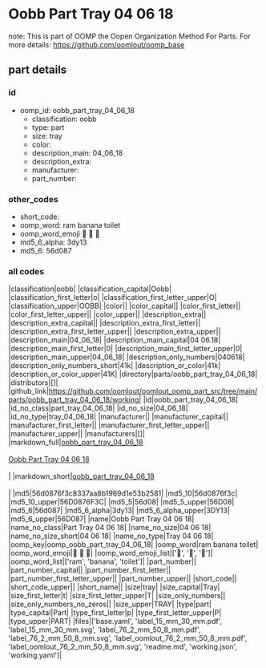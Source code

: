 # Oobb Part Tray 04 06 18  

note: This is part of OOMP the Oopen Organization Method For Parts. For more details: https://github.com/oomlout/oomp_base

##  part details





### id
* oomp_id: oobb_part_tray_04_06_18
  * classification: oobb
  * type: part
  * size: tray
  * color: 
  * description_main: 04_06_18
  * description_extra: 
  * manufacturer: 
  * part_number: 

### other_codes
* short_code: 
* oomp_word: ram banana toilet
* oomp_word_emoji :ram: :banana: :toilet:
* md5_6_alpha: 3dy13
* md5_6: 56d087

### all codes 
|classification|oobb|
|classification_capital|Oobb|
|classification_first_letter|o|
|classification_first_letter_upper|O|
|classification_upper|OOBB|
|color||
|color_capital||
|color_first_letter||
|color_first_letter_upper||
|color_upper||
|description_extra||
|description_extra_capital||
|description_extra_first_letter||
|description_extra_first_letter_upper||
|description_extra_upper||
|description_main|04_06_18|
|description_main_capital|04 06.18|
|description_main_first_letter|0|
|description_main_first_letter_upper|0|
|description_main_upper|04_06_18|
|description_only_numbers|040618|
|description_only_numbers_short|41k|
|description_or_color|41k|
|description_or_color_upper|41K|
|directory|parts/oobb_part_tray_04_06_18|
|distributors|[]|
|github_link|https://github.com/oomlout/oomlout_oomp_part_src/tree/main/parts/oobb_part_tray_04_06_18/working|
|id|oobb_part_tray_04_06_18|
|id_no_class|part_tray_04_06_18|
|id_no_size|04_06_18|
|id_no_type|tray_04_06_18|
|manufacturer||
|manufacturer_capital||
|manufacturer_first_letter||
|manufacturer_first_letter_upper||
|manufacturer_upper||
|manufacturers|[]|
|markdown_full|[oobb_part_tray_04_06_18](https://github.com/oomlout/oomlout_oomp_part_src/tree/main/parts/oobb_part_tray_04_06_18/working)<br>[](https://github.com/oomlout/oomlout_oomp_part_src/tree/main/parts/oobb_part_tray_04_06_18/working)<br>[Oobb Part Tray 04 06 18](https://github.com/oomlout/oomlout_oomp_part_src/tree/main/parts/oobb_part_tray_04_06_18/working)<br><br>|
|markdown_short|[oobb_part_tray_04_06_18](https://github.com/oomlout/oomlout_oomp_part_src/tree/main/parts/oobb_part_tray_04_06_18/working)<br><br>|
|md5|56d0876f3c8337aa8b1969d1e53b2581|
|md5_10|56d0876f3c|
|md5_10_upper|56D0876F3C|
|md5_5|56d08|
|md5_5_upper|56D08|
|md5_6|56d087|
|md5_6_alpha|3dy13|
|md5_6_alpha_upper|3DY13|
|md5_6_upper|56D087|
|name|Oobb Part Tray 04 06 18|
|name_no_class|Part Tray 04 06 18|
|name_no_size|04 06 18|
|name_no_size_short|04 06 18|
|name_no_type|Tray 04 06 18|
|oomp_key|oomp_oobb_part_tray_04_06_18|
|oomp_word|ram banana toilet|
|oomp_word_emoji|:ram: :banana: :toilet:|
|oomp_word_emoji_list|[':ram:', ':banana:', ':toilet:']|
|oomp_word_list|['ram', 'banana', 'toilet']|
|part_number||
|part_number_capital||
|part_number_first_letter||
|part_number_first_letter_upper||
|part_number_upper||
|short_code||
|short_code_upper||
|short_name||
|size|tray|
|size_capital|Tray|
|size_first_letter|t|
|size_first_letter_upper|T|
|size_only_numbers||
|size_only_numbers_no_zeros||
|size_upper|TRAY|
|type|part|
|type_capital|Part|
|type_first_letter|p|
|type_first_letter_upper|P|
|type_upper|PART|
|files|['base.yaml', 'label_15_mm_30_mm.pdf', 'label_15_mm_30_mm.svg', 'label_76_2_mm_50_8_mm.pdf', 'label_76_2_mm_50_8_mm.svg', 'label_oomlout_76_2_mm_50_8_mm.pdf', 'label_oomlout_76_2_mm_50_8_mm.svg', 'readme.md', 'working.json', 'working.yaml']|
